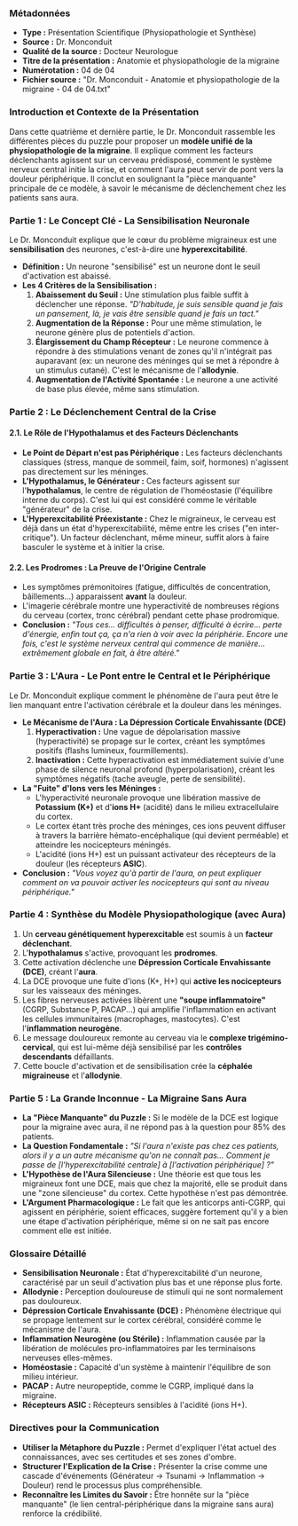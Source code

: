 ### **Métadonnées**

- **Type :** Présentation Scientifique (Physiopathologie et Synthèse)
- **Source :** Dr. Monconduit
- **Qualité de la source :** Docteur Neurologue
- **Titre de la présentation :** Anatomie et physiopathologie de la migraine
- **Numérotation :** 04 de 04
- **Fichier source :** "Dr. Monconduit - Anatomie et physiopathologie de la migraine - 04 de 04.txt"

### **Introduction et Contexte de la Présentation**

Dans cette quatrième et dernière partie, le Dr. Monconduit rassemble les différentes pièces du puzzle pour proposer un **modèle unifié de la physiopathologie de la migraine**. Il explique comment les facteurs déclenchants agissent sur un cerveau prédisposé, comment le système nerveux central initie la crise, et comment l'aura peut servir de pont vers la douleur périphérique. Il conclut en soulignant la "pièce manquante" principale de ce modèle, à savoir le mécanisme de déclenchement chez les patients sans aura.

### **Partie 1 : Le Concept Clé - La Sensibilisation Neuronale**

Le Dr. Monconduit explique que le cœur du problème migraineux est une **sensibilisation** des neurones, c'est-à-dire une **hyperexcitabilité**.

- **Définition :** Un neurone "sensibilisé" est un neurone dont le seuil d'activation est abaissé.
- **Les 4 Critères de la Sensibilisation :**
    1. **Abaissement du Seuil :** Une stimulation plus faible suffit à déclencher une réponse. _"D'habitude, je suis sensible quand je fais un pansement, là, je vais être sensible quand je fais un tact."_
    2. **Augmentation de la Réponse :** Pour une même stimulation, le neurone génère plus de potentiels d'action.
    3. **Élargissement du Champ Récepteur :** Le neurone commence à répondre à des stimulations venant de zones qu'il n'intégrait pas auparavant (ex: un neurone des méninges qui se met à répondre à un stimulus cutané). C'est le mécanisme de l'**allodynie**.
    4. **Augmentation de l'Activité Spontanée :** Le neurone a une activité de base plus élevée, même sans stimulation.

### **Partie 2 : Le Déclenchement Central de la Crise**

#### **2.1. Le Rôle de l'Hypothalamus et des Facteurs Déclenchants**

- **Le Point de Départ n'est pas Périphérique :** Les facteurs déclenchants classiques (stress, manque de sommeil, faim, soif, hormones) n'agissent pas directement sur les méninges.
- **L'Hypothalamus, le Générateur :** Ces facteurs agissent sur l'**hypothalamus**, le centre de régulation de l'homéostasie (l'équilibre interne du corps). C'est lui qui est considéré comme le véritable "générateur" de la crise.
- **L'Hyperexcitabilité Préexistante :** Chez le migraineux, le cerveau est déjà dans un état d'hyperexcitabilité, même entre les crises ("en inter-critique"). Un facteur déclenchant, même mineur, suffit alors à faire basculer le système et à initier la crise.

#### **2.2. Les Prodromes : La Preuve de l'Origine Centrale**

- Les symptômes prémonitoires (fatigue, difficultés de concentration, bâillements...) apparaissent **avant** la douleur.
- L'imagerie cérébrale montre une hyperactivité de nombreuses régions du cerveau (cortex, tronc cérébral) pendant cette phase prodromique.
- **Conclusion :** _"Tous ces... difficultés à penser, difficulté à écrire... perte d'énergie, enfin tout ça, ça n'a rien à voir avec la périphérie. Encore une fois, c'est le système nerveux central qui commence de manière... extrêmement globale en fait, à être altéré."_

### **Partie 3 : L'Aura - Le Pont entre le Central et le Périphérique**

Le Dr. Monconduit explique comment le phénomène de l'aura peut être le lien manquant entre l'activation cérébrale et la douleur dans les méninges.

- **Le Mécanisme de l'Aura : La Dépression Corticale Envahissante (DCE)**
    1. **Hyperactivation :** Une vague de dépolarisation massive (hyperactivité) se propage sur le cortex, créant les symptômes positifs (flashs lumineux, fourmillements).
    2. **Inactivation :** Cette hyperactivation est immédiatement suivie d'une phase de silence neuronal profond (hyperpolarisation), créant les symptômes négatifs (tache aveugle, perte de sensibilité).
- **La "Fuite" d'Ions vers les Méninges :**
  - L'hyperactivité neuronale provoque une libération massive de **Potassium (K+)** et d'**ions H+** (acidité) dans le milieu extracellulaire du cortex.
  - Le cortex étant très proche des méninges, ces ions peuvent diffuser à travers la barrière hémato-encéphalique (qui devient perméable) et atteindre les nocicepteurs méningés.
  - L'acidité (ions H+) est un puissant activateur des récepteurs de la douleur (les récepteurs **ASIC**).
- **Conclusion :** _"Vous voyez qu'à partir de l'aura, on peut expliquer comment on va pouvoir activer les nocicepteurs qui sont au niveau périphérique."_

### **Partie 4 : Synthèse du Modèle Physiopathologique (avec Aura)**

1. Un **cerveau génétiquement hyperexcitable** est soumis à un **facteur déclenchant**.
2. L'**hypothalamus** s'active, provoquant les **prodromes**.
3. Cette activation déclenche une **Dépression Corticale Envahissante (DCE)**, créant l'**aura**.
4. La DCE provoque une fuite d'ions (K+, H+) qui **active les nocicepteurs** sur les vaisseaux des méninges.
5. Les fibres nerveuses activées libèrent une **"soupe inflammatoire"** (CGRP, Substance P, PACAP...) qui amplifie l'inflammation en activant les cellules immunitaires (macrophages, mastocytes). C'est l'**inflammation neurogène**.
6. Le message douloureux remonte au cerveau via le **complexe trigémino-cervical**, qui est lui-même déjà sensibilisé par les **contrôles descendants** défaillants.
7. Cette boucle d'activation et de sensibilisation crée la **céphalée migraineuse** et l'**allodynie**.

### **Partie 5 : La Grande Inconnue - La Migraine Sans Aura**

- **La "Pièce Manquante" du Puzzle :** Si le modèle de la DCE est logique pour la migraine avec aura, il ne répond pas à la question pour 85% des patients.
- **La Question Fondamentale :** _"Si l'aura n'existe pas chez ces patients, alors il y a un autre mécanisme qu'on ne connaît pas... Comment je passe de \[l'hyperexcitabilité centrale\] à \[l'activation périphérique\] ?"_
- **L'Hypothèse de l'Aura Silencieuse :** Une théorie est que tous les migraineux font une DCE, mais que chez la majorité, elle se produit dans une "zone silencieuse" du cortex. Cette hypothèse n'est pas démontrée.
- **L'Argument Pharmacologique :** Le fait que les anticorps anti-CGRP, qui agissent en périphérie, soient efficaces, suggère fortement qu'il y a bien une étape d'activation périphérique, même si on ne sait pas encore comment elle est initiée.

### **Glossaire Détaillé**

- **Sensibilisation Neuronale :** État d'hyperexcitabilité d'un neurone, caractérisé par un seuil d'activation plus bas et une réponse plus forte.
- **Allodynie :** Perception douloureuse de stimuli qui ne sont normalement pas douloureux.
- **Dépression Corticale Envahissante (DCE) :** Phénomène électrique qui se propage lentement sur le cortex cérébral, considéré comme le mécanisme de l'aura.
- **Inflammation Neurogène (ou Stérile) :** Inflammation causée par la libération de molécules pro-inflammatoires par les terminaisons nerveuses elles-mêmes.
- **Homéostasie :** Capacité d'un système à maintenir l'équilibre de son milieu intérieur.
- **PACAP :** Autre neuropeptide, comme le CGRP, impliqué dans la migraine.
- **Récepteurs ASIC :** Récepteurs sensibles à l'acidité (ions H+).

### **Directives pour la Communication**

- **Utiliser la Métaphore du Puzzle :** Permet d'expliquer l'état actuel des connaissances, avec ses certitudes et ses zones d'ombre.
- **Structurer l'Explication de la Crise :** Présenter la crise comme une cascade d'événements (Générateur -> Tsunami -> Inflammation -> Douleur) rend le processus plus compréhensible.
- **Reconnaître les Limites du Savoir :** Être honnête sur la "pièce manquante" (le lien central-périphérique dans la migraine sans aura) renforce la crédibilité.
